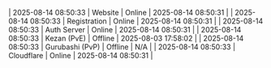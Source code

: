 | 2025-08-14 08:50:33 | Website | Online | 2025-08-14 08:50:31 |
| 2025-08-14 08:50:33 | Registration | Online | 2025-08-14 08:50:31 |
| 2025-08-14 08:50:33 | Auth Server | Online | 2025-08-14 08:50:31 |
| 2025-08-14 08:50:33 | Kezan (PvE) | Offline | 2025-08-03 17:58:02 |
| 2025-08-14 08:50:33 | Gurubashi (PvP) | Offline | N/A |
| 2025-08-14 08:50:33 | Cloudflare | Online | 2025-08-14 08:50:31 |
